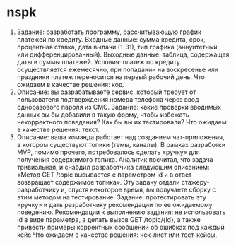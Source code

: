 # nspk
1. Задание: разработать программу, рассчитывающую график платежей по кредиту.
Входные данные: сумма кредита, срок, процентная ставка, дата выдачи (1-31), тип графика (аннуитетный или дифференцированный). Выходные данные: таблица, содержащая даты и суммы платежей.
Условия: платеж по кредиту осуществляется ежемесячно, при попадании на воскресенье или праздники платеж переносится на первый рабочий день.
Что ожидаем в качестве решения: код.
2. Описание: вы разрабатываете сервис, который требует от пользователя подтверждения номера телефона через ввод одноразового пароля из СМС.
Задание: какие проверки вводимых данных вы бы добавили в такую форму, чтобы избежать некорректного поведения? Как бы вы их тестировали?
Что ожидаем в качестве решения: текст.
3. Описание: ваша команда работает над созданием чат-приложения, в котором существуют топики (темы, каналы). В рамках разработки MVP, помимо прочего, потребовалось сделать «ручку» для получения содержимого топика. Аналитик посчитал, что
задача тривиальная, и снабдил разработчика следующим описанием: «Метод GET /topic вызывается с параметром id и в ответ возвращает содержимое топика». Эту задачу отдали стажеру-разработчику и, спустя некоторое время, вы получаете сборку с этим методом на тестирование.
Задание: протестировать эту «ручку» и дать разработчику рекомендации по ее ожидаемому поведению.
Рекомендации к выполнению задания: не использовать id в виде параметра, а делать вызов GET /topic/{id}, а также привести примеры корректных сообщений об ошибках под каждый кейс
Что ожидаем в качестве решения: чек-лист или тест-кейсы.